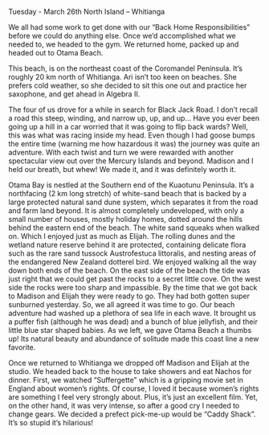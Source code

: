 Tuesday - March 26th
North Island – Whitianga

We all had some work to get done with our “Back Home Responsibilities” before
we could do anything else. Once we’d accomplished what we needed to, we
headed to the gym. We returned home, packed up and headed out to Otama
Beach.

This beach, is on the northeast coast of the Coromandel Peninsula. It’s roughly
20 km north of Whitianga. Ari isn’t too keen on beaches. She prefers cold
weather, so she decided to sit this one out and practice her saxophone, and get
ahead in Algebra II.

The four of us drove for a while in search for Black Jack Road. I don’t recall a
road this steep, winding, and narrow up, up, and up… Have you ever been
going up a hill in a car worried that it was going to flip back wards? Well, this
was what was racing inside my head. Even though I had goose bumps the entire
time (warning me how hazardous it was) the journey was quite an adventure.
With each twist and turn we were rewarded with another spectacular view out
over the Mercury Islands and beyond. Madison and I held our breath, but whew!
We made it, and it was definitely worth it.

Otama Bay is nestled at the Southern end of the Kuaotunu Peninsula. It’s a northfacing (2 km long stretch) of white-sand beach that is backed by a large
protected natural sand dune system, which separates it from the road and farm
land beyond. It is almost completely undeveloped, with only a small number of
houses, mostly holiday homes, dotted around the hills behind the eastern end of
the beach. The white sand squeaks when walked on. Which I enjoyed just as much as Elijah. The rolling dunes and the wetland nature reserve behind it are
protected, containing delicate flora such as the rare sand tussock Austrofestuca
littoralis, and nesting areas of the endangered New Zealand dotterel bird.
We enjoyed walking all the way down both ends of the beach. On the east side
of the beach the tide was just right that we could get past the rocks to a secret
little cove. On the west side the rocks were too sharp and impassible.
By the time that we got back to Madison and Elijah they were ready to go. They
had both gotten super sunburned yesterday. So, we all agreed it was time to
go. Our beach adventure had washed up a plethora of sea life in each wave.
It brought us a puffer fish (although he was dead) and a bunch of blue jellyfish,
and their little blue star shaped babies. As we left, we gave Otama Beach a
thumbs up! Its natural beauty and abundance of solitude made this coast line a
new favorite.

Once we returned to Whitianga we dropped off Madison and Elijah at the studio.
We headed back to the house to take showers and eat Nachos for dinner. First,
we watched “Suffergette” which is a gripping movie set in England about
women’s rights. Of course, I loved it because women’s rights are something I feel
very strongly about. Plus, it’s just an excellent film. Yet, on the other hand, it was
very intense, so after a good cry I needed to change gears. We decided a
prefect pick-me-up would be “Caddy Shack”. It’s so stupid it’s hilarious!